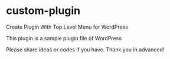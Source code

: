 # custom-plugin
Create Plugin With Top Level Menu for WordPress

This plugin is a sample plugin file of WordPress

Please share ideas or codes if you have. Thank you in advanced!
